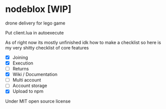 # nodeblox [WIP]
drone delivery for lego game

Put client.lua in autoexecute

As of right now its mostly unfinished idk how to make a checklist so here is my very shitty checklist of core features

- [x] Joining
- [X] Execution
- [ ] Returns
- [X] Wiki / Documentation
- [ ] Multi account
- [ ] Account storage
- [X] Upload to npm

Under MIT open source license
